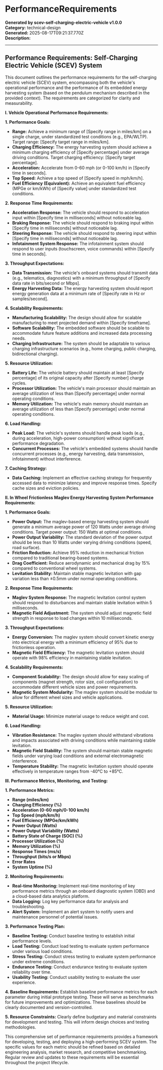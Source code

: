 # PerformanceRequirements

**Generated by scev-self-charging-electric-vehicle v1.0.0**  
**Category:** technical-design  
**Generated:** 2025-08-17T09:21:37.770Z  
**Description:** 

---

## Performance Requirements: Self-Charging Electric Vehicle (SCEV) System

This document outlines the performance requirements for the self-charging electric vehicle (SCEV) system, encompassing both the vehicle's operational performance and the performance of its embedded energy harvesting system (based on the pendulum mechanism described in the provided context).  The requirements are categorized for clarity and measurability.


**I. Vehicle Operational Performance Requirements:**

**1. Performance Goals:**

* **Range:** Achieve a minimum range of [Specify range in miles/km] on a single charge, under standardized test conditions (e.g., EPA/WLTP).  Target range: [Specify target range in miles/km].
* **Charging Efficiency:** The energy harvesting system should achieve a minimum charging efficiency of [Specify percentage] under average driving conditions. Target charging efficiency: [Specify target percentage].
* **Acceleration:**  Accelerate from 0-60 mph (or 0-100 km/h) in [Specify time in seconds].
* **Top Speed:** Achieve a top speed of [Specify speed in mph/km/h].
* **Fuel Efficiency (Equivalent):**  Achieve an equivalent fuel efficiency (MPGe or km/kWh) of [Specify value] under standardized test conditions.


**2. Response Time Requirements:**

* **Acceleration Response:** The vehicle should respond to acceleration input within [Specify time in milliseconds] without noticeable lag.
* **Braking Response:** The vehicle should respond to braking input within [Specify time in milliseconds] without noticeable lag.
* **Steering Response:** The vehicle should respond to steering input within [Specify time in milliseconds] without noticeable lag.
* **Infotainment System Response:** The infotainment system should respond to user inputs (touchscreen, voice commands) within [Specify time in seconds].


**3. Throughput Expectations:**

* **Data Transmission:** The vehicle's onboard systems should transmit data (e.g., telematics, diagnostics) with a minimum throughput of [Specify data rate in bits/second or Mbps].
* **Energy Harvesting Data:** The energy harvesting system should report energy generation data at a minimum rate of [Specify rate in Hz or samples/second].


**4. Scalability Requirements:**

* **Manufacturing Scalability:** The design should allow for scalable manufacturing to meet projected demand within [Specify timeframe].
* **Software Scalability:** The embedded software should be scalable to accommodate future feature additions and increased data processing needs.
* **Charging Infrastructure:** The system should be adaptable to various charging infrastructure scenarios (e.g., home charging, public charging, bidirectional charging).


**5. Resource Utilization:**

* **Battery Life:** The vehicle battery should maintain at least [Specify percentage] of its original capacity after [Specify number] charge cycles.
* **Processor Utilization:**  The vehicle's main processor should maintain an average utilization of less than [Specify percentage] under normal operating conditions.
* **Memory Utilization:** The vehicle's main memory should maintain an average utilization of less than [Specify percentage] under normal operating conditions.


**6. Load Handling:**

* **Peak Load:** The vehicle's systems should handle peak loads (e.g., during acceleration, high-power consumption) without significant performance degradation.
* **Concurrent Processes:** The vehicle's embedded systems should handle concurrent processes (e.g., energy harvesting, data transmission, infotainment) without interference.


**7. Caching Strategy:**

* **Data Caching:** Implement an effective caching strategy for frequently accessed data to minimize latency and improve response times.  Specify cache sizes and eviction policies.


**II. In Wheel Frictionless Maglev Energy Harvesting System Performance Requirements:**

**1. Performance Goals:**

* **Power Output:**  The maglev-based energy harvesting system should generate a minimum average power of 120 Watts under average driving conditions. Target power output: 150 Watts at optimal conditions.
* **Power Output Variability:** The standard deviation of the power output should be less than 10 Watts under varying driving conditions (speed, road surface).
* **Friction Reduction:** Achieve 95% reduction in mechanical friction compared to traditional bearing-based systems.
* **Drag Coefficient:** Reduce aerodynamic and mechanical drag by 15% compared to conventional wheel systems.
* **Levitation Stability:** Maintain stable magnetic levitation with gap variation less than ±0.5mm under normal operating conditions.


**2. Response Time Requirements:**

* **Maglev System Response:** The magnetic levitation control system should respond to disturbances and maintain stable levitation within 5 milliseconds.
* **Magnetic Field Adjustment:** The system should adjust magnetic field strength in response to load changes within 10 milliseconds.


**3. Throughput Expectations:**

* **Energy Conversion:** The maglev system should convert kinetic energy into electrical energy with a minimum efficiency of 95% due to frictionless operation.
* **Magnetic Field Efficiency:** The magnetic levitation system should operate with 98% efficiency in maintaining stable levitation.


**4. Scalability Requirements:**

* **Component Scalability:**  The design should allow for easy scaling of components (magnet strength, rotor size, coil configuration) to accommodate different vehicle sizes and power requirements.
* **Magnetic System Modularity:** The maglev system should be modular to allow for different wheel sizes and vehicle applications.


**5. Resource Utilization:**

* **Material Usage:** Minimize material usage to reduce weight and cost.


**6. Load Handling:**

* **Vibration Resistance:** The maglev system should withstand vibrations and impacts associated with driving conditions while maintaining stable levitation.
* **Magnetic Field Stability:** The system should maintain stable magnetic fields under varying load conditions and external electromagnetic interference.
* **Temperature Stability:** The magnetic levitation system should operate effectively in temperature ranges from -40°C to +85°C.


**III.  Performance Metrics, Monitoring, and Testing:**

**1. Performance Metrics:**

* **Range (miles/km)**
* **Charging Efficiency (%)**
* **Acceleration (0-60 mph/0-100 km/h)**
* **Top Speed (mph/km/h)**
* **Fuel Efficiency (MPGe/km/kWh)**
* **Power Output (Watts)**
* **Power Output Variability (Watts)**
* **Battery State of Charge (SOC) (%)**
* **Processor Utilization (%)**
* **Memory Utilization (%)**
* **Response Times (ms/s)**
* **Throughput (bits/s or Mbps)**
* **Error Rates**
* **System Uptime (%)**


**2. Monitoring Requirements:**

* **Real-time Monitoring:** Implement real-time monitoring of key performance metrics through an onboard diagnostic system (OBD) and a cloud-based data analytics platform.
* **Data Logging:** Log key performance data for analysis and troubleshooting.
* **Alert System:** Implement an alert system to notify users and maintenance personnel of potential issues.


**3. Performance Testing Plan:**

* **Baseline Testing:** Conduct baseline testing to establish initial performance levels.
* **Load Testing:** Conduct load testing to evaluate system performance under various load conditions.
* **Stress Testing:** Conduct stress testing to evaluate system performance under extreme conditions.
* **Endurance Testing:** Conduct endurance testing to evaluate system reliability over time.
* **Usability Testing:** Conduct usability testing to evaluate the user experience.


**4. Baseline Requirements:**  Establish baseline performance metrics for each parameter during initial prototype testing. These will serve as benchmarks for future improvements and optimizations.  These baselines should be clearly documented and version-controlled.

**5. Resource Constraints:**  Clearly define budgetary and material constraints for development and testing.  This will inform design choices and testing methodologies.


This comprehensive set of performance requirements provides a framework for developing, testing, and deploying a high-performing SCEV system.  The specific values for each metric should be refined based on detailed engineering analysis, market research, and competitive benchmarking.  Regular review and updates to these requirements will be essential throughout the project lifecycle.
